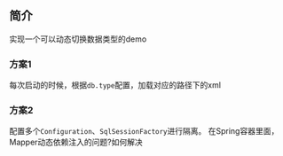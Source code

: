 ## 简介

实现一个可以动态切换数据类型的demo

### 方案1

每次启动的时候，根据`db.type`配置，加载对应的路径下的xml


### 方案2

配置多个`Configuration`、`SqlSessionFactory`进行隔离。
在Spring容器里面，Mapper动态依赖注入的问题?如何解决


